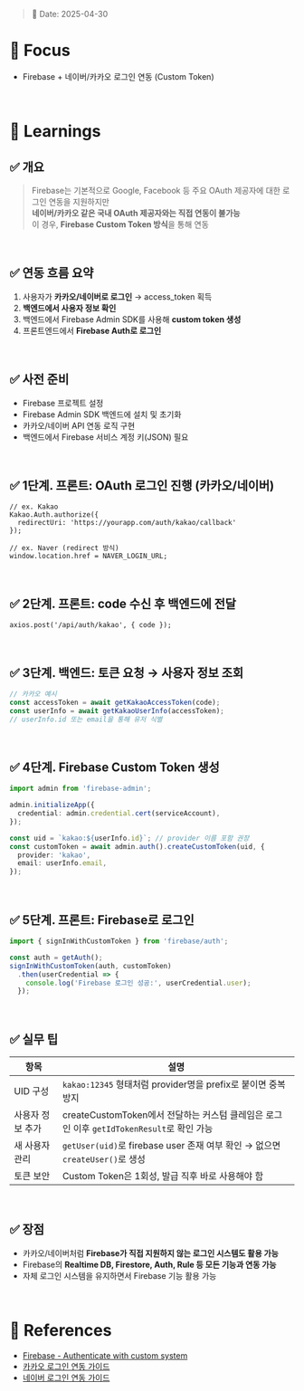 > 📅 Date: 2025-04-30

# 📌 Focus  
- Firebase + 네이버/카카오 로그인 연동 (Custom Token)

<br />

# 📝 Learnings

## ✅ 개요

> Firebase는 기본적으로 Google, Facebook 등 주요 OAuth 제공자에 대한 로그인 연동을 지원하지만  <br />
> **네이버/카카오 같은 국내 OAuth 제공자와는 직접 연동이 불가능** <br />
> 이 경우, **Firebase Custom Token 방식**을 통해 연동

<br />

## ✅ 연동 흐름 요약

1. 사용자가 **카카오/네이버로 로그인** → access_token 획득
2. **백엔드에서 사용자 정보 확인**
3. 백엔드에서 Firebase Admin SDK를 사용해 **custom token 생성**
4. 프론트엔드에서 **Firebase Auth로 로그인**

<br />

## ✅ 사전 준비

- Firebase 프로젝트 설정
- Firebase Admin SDK 백엔드에 설치 및 초기화
- 카카오/네이버 API 연동 로직 구현
- 백엔드에서 Firebase 서비스 계정 키(JSON) 필요

<br />

## ✅ 1단계. 프론트: OAuth 로그인 진행 (카카오/네이버)

```tsx
// ex. Kakao
Kakao.Auth.authorize({
  redirectUri: 'https://yourapp.com/auth/kakao/callback'
});

// ex. Naver (redirect 방식)
window.location.href = NAVER_LOGIN_URL;
```

<br />

## ✅ 2단계. 프론트: code 수신 후 백엔드에 전달

```tsx
axios.post('/api/auth/kakao', { code });
```

<br />

## ✅ 3단계. 백엔드: 토큰 요청 → 사용자 정보 조회

```ts
// 카카오 예시
const accessToken = await getKakaoAccessToken(code);
const userInfo = await getKakaoUserInfo(accessToken);
// userInfo.id 또는 email을 통해 유저 식별
```

<br />

## ✅ 4단계. Firebase Custom Token 생성

```ts
import admin from 'firebase-admin';

admin.initializeApp({
  credential: admin.credential.cert(serviceAccount),
});

const uid = `kakao:${userInfo.id}`; // provider 이름 포함 권장
const customToken = await admin.auth().createCustomToken(uid, {
  provider: 'kakao',
  email: userInfo.email,
});
```

<br />

## ✅ 5단계. 프론트: Firebase로 로그인

```ts
import { signInWithCustomToken } from 'firebase/auth';

const auth = getAuth();
signInWithCustomToken(auth, customToken)
  .then(userCredential => {
    console.log('Firebase 로그인 성공:', userCredential.user);
  });
```

<br />

## ✅ 실무 팁

| 항목 | 설명 |
|------|------|
| UID 구성 | `kakao:12345` 형태처럼 provider명을 prefix로 붙이면 중복 방지 |
| 사용자 정보 추가 | createCustomToken에서 전달하는 커스텀 클레임은 로그인 이후 `getIdTokenResult`로 확인 가능 |
| 새 사용자 관리 | `getUser(uid)`로 firebase user 존재 여부 확인 → 없으면 `createUser()`로 생성 |
| 토큰 보안 | Custom Token은 1회성, 발급 직후 바로 사용해야 함 |

<br />

## ✅ 장점

- 카카오/네이버처럼 **Firebase가 직접 지원하지 않는 로그인 시스템도 활용 가능**
- Firebase의 **Realtime DB, Firestore, Auth, Rule 등 모든 기능과 연동 가능**
- 자체 로그인 시스템을 유지하면서 Firebase 기능 활용 가능

<br />

# 🔗 References
- [Firebase - Authenticate with custom system](https://firebase.google.com/docs/auth/web/custom-auth)
- [카카오 로그인 연동 가이드](https://developers.kakao.com/)
- [네이버 로그인 연동 가이드](https://developers.naver.com/)
